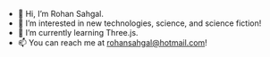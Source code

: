 - 👋 Hi, I’m Rohan Sahgal.
- 👀 I’m interested in new technologies, science, and science fiction!
- 🌱 I’m currently learning Three.js.
- 📫 You can reach me at rohansahgal@hotmail.com!

<!---
rohan-sahgal/rohan-sahgal is a ✨ special ✨ repository because its `README.md` (this file) appears on your GitHub profile.
You can click the Preview link to take a look at your changes.
--->
